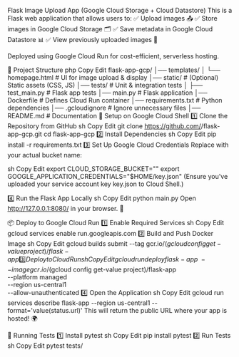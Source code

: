 Flask Image Upload App (Google Cloud Storage + Cloud Datastore)
This is a Flask web application that allows users to:
✅ Upload images 📤
✅ Store images in Google Cloud Storage 🗂️
✅ Save metadata in Google Cloud Datastore 📊
✅ View previously uploaded images 👀

Deployed using Google Cloud Run for cost-efficient, serverless hosting.

📂 Project Structure
php
Copy
Edit
flask-app-gcp/
│── templates/
│   └── homepage.html    # UI for image upload & display
│── static/              # (Optional) Static assets (CSS, JS)
│── tests/               # Unit & integration tests
│   ├── test_main.py     # Flask app tests
│── main.py              # Flask application
│── Dockerfile           # Defines Cloud Run container
│── requirements.txt     # Python dependencies
│── .gcloudignore        # Ignore unnecessary files
│── README.md            # Documentation
🚀 Setup on Google Cloud Shell
1️⃣ Clone the Repository from GitHub
sh
Copy
Edit
git clone https://github.com/<your-github-username>/flask-app-gcp.git
cd flask-app-gcp
2️⃣ Install Dependencies
sh
Copy
Edit
pip install -r requirements.txt
3️⃣ Set Up Google Cloud Credentials
Replace <your-cloud-storage-bucket> with your actual bucket name:

sh
Copy
Edit
export CLOUD_STORAGE_BUCKET="<your-cloud-storage-bucket>"
export GOOGLE_APPLICATION_CREDENTIALS="$HOME/key.json"
(Ensure you've uploaded your service account key key.json to Cloud Shell.)

4️⃣ Run the Flask App Locally
sh
Copy
Edit
python main.py
Open http://127.0.0.1:8080/ in your browser. 🎉

📦 Deploy to Google Cloud Run
1️⃣ Enable Required Services
sh
Copy
Edit
gcloud services enable run.googleapis.com
2️⃣ Build and Push Docker Image
sh
Copy
Edit
gcloud builds submit --tag gcr.io/$(gcloud config get-value project)/flask-app
3️⃣ Deploy to Cloud Run
sh
Copy
Edit
gcloud run deploy flask-app \
  --image gcr.io/$(gcloud config get-value project)/flask-app \
  --platform managed \
  --region us-central1 \
  --allow-unauthenticated
4️⃣ Open the Application
sh
Copy
Edit
gcloud run services describe flask-app --region us-central1 --format='value(status.url)'
This will return the public URL where your app is hosted! 🌍

🧪 Running Tests
1️⃣ Install pytest
sh
Copy
Edit
pip install pytest
2️⃣ Run Tests
sh
Copy
Edit
pytest tests/